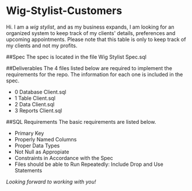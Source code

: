 # Wig-Stylist-Customers
Hi. I am a *wig stylist*, and as my business expands, I am looking for an organized system to keep track of my clients' details, preferences and upcoming appointments. 
Please note that this table is only to keep track of my clients and not my profits.

##Spec
The spec is located in the file Wig Stylist Spec.sql

##Deliverables
The 4 files listed below are required to implement the requirements for the repo. The information for each one is included in the spec.

- 0 Database Client.sql
- 1 Table Client.sql
- 2 Data Client.sql
- 3 Reports Client.sql

##SQL Requirements
The basic requirements are listed below.

- Primary Key
- Properly Named Columns
- Proper Data Types
- Not Null as Appropiate
- Constraints in Accordance with the Spec
- Files should be able to Run Repeatedly: Include Drop and Use Statements

*Looking forward to working with you!*
